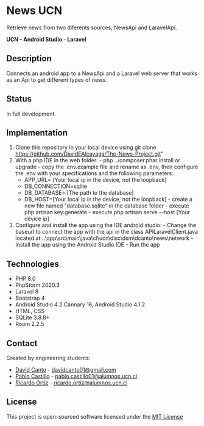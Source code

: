 # News UCN

  Retrieve news from two diferents sources, NewsApi and LaravelApi.

  **UCN  -  Android Studio  -  Laravel**


## Description
  Connects an android app to a NewsApi and a Laravel web server that works as an Api to get
  different types of news.


##  Status
  In full development.

##  Implementation
  1. Clone this repository in your local device using git clone https://github.com/DavidEAlcayaga/The-News-Project.git"
  2. With a php IDE in the web folder:
    - php ../composer.phar install or upgrade
    - copy the .env.example file and rename as .env, then configure the .env with your specifications and the following parameters:
      - APP_URL= [Your local ip in the device, not the loopback]
      - DB_CONNECTION=sqlite
      - DB_DATABASE= [The path to the database]
      - DB_HOST=[Your local ip in the device, not the loopback]
    - create a new file named "database.sqlite" in the database folder
    - execute php artisan key:generate
    - execute php artisan serve --host [Your device ip]
  3. Configure and install the app using the IDE android studio:
    - Change the baseurl to connect the app with the api in the class APILaravelClient.java located at ..\app\src\main\java\cl\ucn\disc\dsm\dcanto\news\network
    - Install the app using the Android Studio IDE
    - Run the app


##  Technologies
  - PHP 8.0
  - PhpStorm 2020.3
  - Laravel 8
  - Bootstrap 4
  - Android Studio 4.2 Cannary 16, Android Studio 4.1.2
  - HTML, CSS
  - SQLite 3.8.8+
  - Room 2.2.5


##  Contact
  Created by engineering students:
  - [David Canto](https://github.com/DavidEAlcayaga)	-	<davidcanto01@gmail.com>
  - [Pablo Castillo](https://github.com/Pablo-Castillo)	-	<pablo.castillo01@alumnos.ucn.cl>
  - [Ricardo Ortiz](https://github.com/ricardoOrtizUCN)	-	<ricardo.ortiz@alumnos.ucn.cl>


##  License
  This project is open-sourced software licensed under the [MIT License](https://www.mit.edu/~amini/LICENSE.md)
